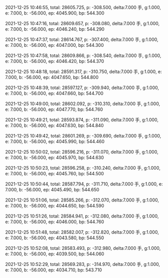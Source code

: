 2021-12-25 10:46:55, total: 28605.725, p: -308.500, delta:7.000 手, g:1.000, e: 7.000, b: -56.000, ep: 4045.900, bp: 544.300

2021-12-25 10:47:16, total: 28609.657, p: -308.080, delta:7.000 手, g:1.000, e: 7.000, b: -56.000, ep: 4046.240, bp: 544.290

2021-12-25 10:47:37, total: 28614.767, p: -307.400, delta:7.000 手, g:1.000, e: 7.000, b: -56.000, ep: 4047.000, bp: 544.300

2021-12-25 10:47:58, total: 28609.866, p: -308.540, delta:7.000 手, g:1.000, e: 7.000, b: -56.000, ep: 4046.420, bp: 544.370

2021-12-25 10:48:18, total: 28591.317, p: -310.750, delta:7.000 手, g:1.000, e: 7.000, b: -56.000, ep: 4047.650, bp: 544.800

2021-12-25 10:48:39, total: 28597.127, p: -309.940, delta:7.000 手, g:1.000, e: 7.000, b: -56.000, ep: 4047.660, bp: 544.700

2021-12-25 10:49:00, total: 28602.092, p: -310.310, delta:7.000 手, g:1.000, e: 7.000, b: -56.000, ep: 4047.770, bp: 544.760

2021-12-25 10:49:21, total: 28593.874, p: -311.090, delta:7.000 手, g:1.000, e: 7.000, b: -56.000, ep: 4047.630, bp: 544.840

2021-12-25 10:49:42, total: 28601.269, p: -309.690, delta:7.000 手, g:1.000, e: 7.000, b: -56.000, ep: 4045.990, bp: 544.460

2021-12-25 10:50:02, total: 28596.216, p: -311.070, delta:7.000 手, g:1.000, e: 7.000, b: -56.000, ep: 4045.970, bp: 544.630

2021-12-25 10:50:23, total: 28596.258, p: -310.240, delta:7.000 手, g:1.000, e: 7.000, b: -56.000, ep: 4045.760, bp: 544.500

2021-12-25 10:50:44, total: 28587.794, p: -311.710, delta:7.000 手, g:1.000, e: 7.000, b: -56.000, ep: 4045.490, bp: 544.650

2021-12-25 10:51:06, total: 28585.266, p: -312.070, delta:7.000 手, g:1.000, e: 7.000, b: -56.000, ep: 4044.650, bp: 544.590

2021-12-25 10:51:26, total: 28584.941, p: -312.080, delta:7.000 手, g:1.000, e: 7.000, b: -56.000, ep: 4046.000, bp: 544.760

2021-12-25 10:51:48, total: 28582.007, p: -312.820, delta:7.000 手, g:1.000, e: 7.000, b: -56.000, ep: 4043.580, bp: 544.550

2021-12-25 10:52:08, total: 28583.493, p: -312.980, delta:7.000 手, g:1.000, e: 7.000, b: -56.000, ep: 4039.500, bp: 544.060

2021-12-25 10:52:29, total: 28569.283, p: -314.970, delta:7.000 手, g:1.000, e: 7.000, b: -56.000, ep: 4034.710, bp: 543.710